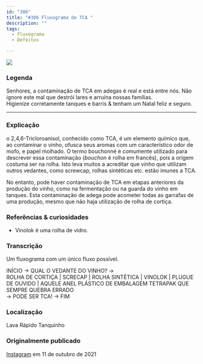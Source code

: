 ```yaml
---
id: "386"
title: "#386 Fluxograma de TCA "
description: ""
tags:
  - Fluxograma
  - Defeitos

---
```


![](https://bebiodicionario-com.s3.amazonaws.com/media/posts/202110/245231819_2472171692912711_5938981873159351126_n_17937640411631782.jpg)

### Legenda

Senhores, a contaminação de TCA em adegas é real e está entre nós. Não ignore este mal que destrói lares e arruína nossas famílias.  
Higienize corretamente tanques e barris & tenham um Natal feliz e seguro.

---

### Explicação

o 2,4,6-Tricloroanisol, conhecido como TCA, é um elemento químico que, ao contaminar o vinho, ofusca seus aromas com um característico odor de mofo, e papel molhado. O termo bouchonné é comumente utilizado para descrever essa contaminação (*bouchon* é rolha em francês), pois a origem costuma ser na rolha. Isto leva muitos a acreditar que vinho que utilizam outros vedantes, como screwcap, rolhas sintéticas etc. estão imunes a TCA.

No entanto, pode haver contaminação de TCA em etapas anteriores da produção do vinho, como na fermentação ou na guarda do vinho em tanques. Esta contaminação de adega pode acometer todas as garrafas de uma produção, mesmo que não haja utilização de rolha de cortiça.


### Referências & curiosidades
- Vinolok é uma rolha de vidro.


### Transcrição
Um fluxograma com um único fluxo possível.

INÍCIO -> QUAL O VEDANTE DO VINHO? ->  
ROLHA DE CORTIÇA | SCRECAP | ROLHA SINTÉTICA | VINOLOK | PLUGUE DE OUVIDO | AQUELE ANEL PLÁSTICO DE EMBALAGEM TETRAPAK QUE SEMPRE QUEBRA ERRADO  
-> PODE SER TCA! -> FIM

### Localização

Lava Rápido Tanquinho

### Originalmente publicado

[Instagram](https://www.instagram.com/p/CU4_YubLu4I/) em 11 de outubro de 2021
